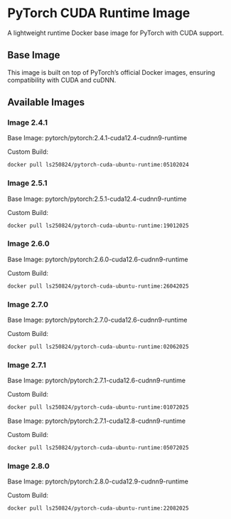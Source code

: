 # PyTorch CUDA Runtime Image

A lightweight runtime Docker base image for PyTorch with CUDA support.

## Base Image

This image is built on top of PyTorch’s official Docker images, ensuring compatibility with CUDA and cuDNN.

## Available Images

### Image 2.4.1

Base Image: pytorch/pytorch:2.4.1-cuda12.4-cudnn9-runtime

Custom Build: 

```bash
docker pull ls250824/pytorch-cuda-ubuntu-runtime:05102024
```

### Image 2.5.1

Base Image: pytorch/pytorch:2.5.1-cuda12.4-cudnn9-runtime

Custom Build: 

```bash
docker pull ls250824/pytorch-cuda-ubuntu-runtime:19012025
```

### Image 2.6.0

Base Image: pytorch/pytorch:2.6.0-cuda12.6-cudnn9-runtime

Custom Build: 

```bash
docker pull ls250824/pytorch-cuda-ubuntu-runtime:26042025
```

### Image 2.7.0

Base Image: pytorch/pytorch:2.7.0-cuda12.6-cudnn9-runtime

Custom Build: 

```bash
docker pull ls250824/pytorch-cuda-ubuntu-runtime:02062025
```

### Image 2.7.1

Base Image: pytorch/pytorch:2.7.1-cuda12.6-cudnn9-runtime

Custom Build: 

```bash
docker pull ls250824/pytorch-cuda-ubuntu-runtime:01072025
```

Base Image: pytorch/pytorch:2.7.1-cuda12.8-cudnn9-runtime

Custom Build: 

```bash
docker pull ls250824/pytorch-cuda-ubuntu-runtime:05072025
```

### Image 2.8.0

Base Image: pytorch/pytorch:2.8.0-cuda12.9-cudnn9-runtime

Custom Build: 

```bash
docker pull ls250824/pytorch-cuda-ubuntu-runtime:22082025
```